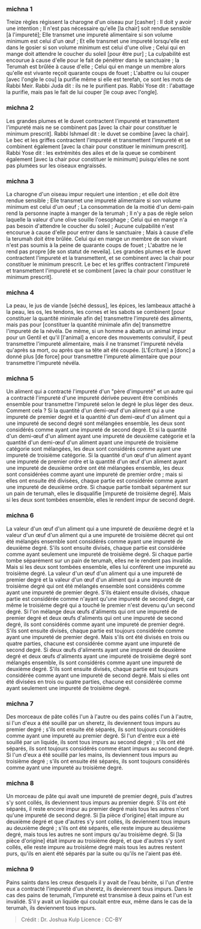 
### michna 1
Treize règles régissent la charogne d'un oiseau pur [casher] : Il doit y avoir une intention ; Il n'est pas nécessaire qu'elle [la chair] soit rendue sensible [à l'impureté]; Elle transmet une impureté alimentaire si son volume minimum est celui d'un œuf ; Et elle transmet une impureté lorsqu'elle est dans le gosier si son volume minimum est celui d'une olive ; Celui qui en mange doit attendre le coucher du soleil [pour être pur] ; La culpabilité est encourue à cause d'elle pour le fait de pénétrer dans le sanctuaire ; la Terumah est brûlée à cause d'elle ; Celui qui en mange un membre alors qu'elle est vivante reçoit quarante coups de fouet ; L'abattre ou lui couper [avec l'ongle le cou] la purifie même si elle est terefah, ce sont les mots de Rabbi Meir. Rabbi Juda dit : ils ne le purifient pas. Rabbi Yose dit : l'abattage la purifie, mais pas le fait de lui couper [le coup avec l'ongle].

### michna 2
Les grandes plumes et le duvet contractent l'impureté et transmettent l'impureté mais ne se combinent pas [avec la chair pour constituer le minimum prescrit]. Rabbi Ishmael dit : le duvet se combine [avec la chair]. Le bec et les griffes contractent l'impureté et transmettent l'impureté et se combinent également [avec la chair pour constituer le minimum prescrit]. Rabbi Yose dit : les extrémités des ailes et de la queue se combinent également [avec la chair pour constituer le minimum] puisqu'elles ne sont pas plumées sur les oiseaux engraissés.

### michna 3
La charogne d'un oiseau impur requiert une intention ; et elle doit être rendue sensible ; Elle transmet une impureté alimentaire si son volume minimum est celui d'un oeuf ; La consommation de la moitié d'un demi-pain rend la personne inapte à manger de la terumah ; Il n'y a pas de règle selon laquelle la valeur d'une olive souille l'oesophage ; Celui qui en mange n'a pas besoin d'attendre le coucher du soleil ; Aucune culpabilité n'est encourue à cause d'elle pour entrer dans le sanctuaire ; Mais à cause d'elle la terumah doit être brûlée. Celui qui en mange un membre de son vivant n'est pas soumis à la peine de quarante coups de fouet ; L'abattre ne le rend pas propre [de son statut de neveila]. Les grandes plumes et le duvet contractent l'impureté et la transmettent, et se combinent avec la chair pour constituer le minimum prescrit. Le bec et les griffes contractent l'impureté et transmettent l'impureté et se combinent [avec la chair pour constituer le minimum prescrit].

### michna 4
La peau, le jus de viande [séché dessus], les épices, les lambeaux attaché à la peau, les os, les tendons, les cornes et les sabots se combinent [pour constituer la quantité minimale afin de] transmettre l'impureté des aliments, mais pas pour [constituer la quantité minimale afin de] transmettre l'impureté de la névéla. De même, si un homme a abattu un animal impur pour un Gentil et qu'il [l'animal] a encore des mouvements convulsif, il peut transmettre l'impureté alimentaire, mais il ne transmet l'impureté névéla qu'après sa mort, ou après que sa tête ait été coupée. [L'Écriture] a [donc] a donné plus [de force] pour transmettre l'impureté alimentaire que pour transmettre l'impureté névéla.

### michna 5
Un aliment qui a contracté l'impureté d'un "père d'impureté" et un autre qui a contracté l'impureté d'une impureté dérivée peuvent être combinés ensemble pour transmettre l'impureté selon le degré le plus léger des deux. Comment cela ? Si la quantité d'un demi-œuf d'un aliment qui a une impureté de premier degré et la quantité d'un demi-œuf d'un aliment qui a une impureté de second degré sont mélangées ensemble, les deux sont considérés comme ayant une impureté de second degré. Et si la quantité d'un demi-œuf d'un aliment ayant une impureté de deuxième catégorie et la quantité d'un demi-œuf d'un aliment ayant une impureté de troisième catégorie sont mélangées, les deux sont considérés comme ayant une impureté de troisième catégorie. Si la quantité d'un œuf d'un aliment ayant une impureté de premier ordre et la quantité d'un œuf d'un aliment ayant une impureté de deuxième ordre ont été mélangées ensemble, les deux sont considérées comme ayant une impureté de premier ordre ; mais si elles ont ensuite été divisées, chaque partie est considérée comme ayant une impureté de deuxième ordre. Si chaque partie tombait séparément sur un pain de terumah, elles le disqualifie [impureté de troisième degré]. Mais si les deux sont tombées ensemble, elles le rendent impur de second degré.

### michna 6
La valeur d'un œuf d'un aliment qui a une impureté de deuxième degré et la valeur d'un œuf d'un aliment qui a une impureté de troisième décret qui ont été mélangés ensemble sont considérés comme ayant une impureté de deuxième degré. S'ils sont ensuite divisés, chaque partie est considérée comme ayant seulement une impureté de troisième degré. Si chaque partie tombe séparément sur un pain de terumah, elles ne le rendent pas invalide. Mais si les deux sont tombées ensemble, elles lui confèrent une impureté au troisième degré. La valeur d'un œuf d'un aliment qui a une impureté de premier degré et la valeur d'un œuf d'un aliment qui a une impureté de troisième degré qui ont été mélangés ensemble sont considérés comme ayant une impureté de premier degré. S'ils étaient ensuite divisés, chaque partie est considérée comme n'ayant qu'une impureté de second degré, car même le troisième degré qui a touché le premier n'est devenu qu'un second degré. Si l'on mélange deux œufs d'aliments qui ont une impureté de premier degré et deux œufs d'aliments qui ont une impureté de second degré, ils sont considérés comme ayant une impureté de premier degré. S'ils sont ensuite divisés, chaque partie est toujours considérée comme ayant une impureté de premier degré. Mais s'ils ont été divisés en trois ou quatre parties, chacune est considérée comme ayant une impureté de second degré. Si deux œufs d'aliments ayant une impureté de deuxième degré et deux œufs d'aliments ayant une impureté de troisième degré sont mélangés ensemble, ils sont considérés comme ayant une impureté de deuxième degré. S'ils sont ensuite divisés, chaque partie est toujours considérée comme ayant une impureté de second degré. Mais si elles ont été divisées en trois ou quatre parties, chacune est considérée comme ayant seulement une impureté de troisième degré.

### michna 7
Des morceaux de pâte collés l'un à l'autre ou des pains collés l'un à l'autre, si l'un d'eux a été souillé par un sheretz, ils deviennent tous impurs au premier degré ; s'ils ont ensuite été séparés, ils sont toujours considérés comme ayant une impureté au premier degré. Si l'un d'entre eux a été souillé par un liquide, ils sont tous impurs au second degré ; s'ils ont été séparés, ils sont toujours considérés comme étant impurs au second degré. Si l'un d'eux a été souillé par les mains, ils deviennent tous impurs au troisième degré ; s'ils ont ensuite été séparés, ils sont toujours considérés comme ayant une impureté au troisième degré.

### michna 8
Un morceau de pâte qui avait une impureté de premier degré, puis d'autres s'y sont collés, ils deviennent tous impurs au premier degré. S'ils ont été séparés, il reste encore impur au premier degré mais tous les autres n'ont qu'une impureté de second degré. Si [la pièce d'origine] était impure au deuxième degré et que d'autres s'y sont collés, ils deviennent tous impurs au deuxième degré ; s'ils ont été séparés, elle reste impure au deuxième degré, mais tous les autres ne sont impurs qu'au troisième degré. Si [la pièce d'origine] était impure au troisième degré, et que d'autres s'y sont collés, elle reste impure au troisième degré mais tous les autres restent purs, qu'ils en aient été séparés par la suite ou qu'ils ne l'aient pas été.

### michna 9
Pains saints dans les creux desquels il y avait de l'eau bénite, si l'un d'entre eux a contracté l'impureté d'un sheretz, ils deviennent tous impurs. Dans le cas des pains de terumah, l'impureté est transmise à deux pains et l'un est invalidé. S'il y avait un liquide qui coulait entre eux, même dans le cas de la terumah, ils deviennent tous impurs.

>Crédit : Dr. Joshua Kulp
>Licence : CC-BY
